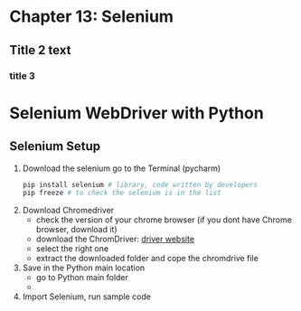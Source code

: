 # Chapter 13: Selenium
## Title 2 text
### title 3 

# Selenium WebDriver with Python

## Selenium Setup

1. Download the selenium
go to the Terminal (pycharm)
    ```python
    pip install selenium # library, code written by developers
   pip freeze # to check the selenium is in the list
    ```
2. Download Chromedriver
   - check the version of your chrome browser (if you dont have Chrome browser, download it)
   - download the ChromDriver:  [driver website](https://chromedriver.chromium.org/downloads)
   - select the right one
   - extract the downloaded folder and cope the chromdrive file
3. Save in the Python main location 
   - go to Python main folder
   - 
4. Import Selenium, run sample code

  